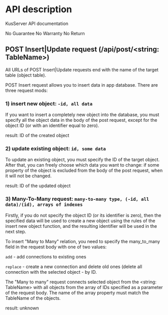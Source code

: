 # API description

KusServer API documentation

No Guarantee No Warranty No Return

## POST Insert|Update request (/api/post/<string: TableName>)

All URLs of POST Insert|Update requests end with the name of the target table (object table).

POST Insert request allows you to insert data in app database. There are three request mods:

### 1) insert new object: `-id, all data`

If you want to insert a completely new object into the database, you must specify all the object data 
in the body of the post request, except for the object ID (or with an identifier equal to zero).

result: ID of the created object

### 2) update existing object: `id, some data`

To update an existing object, you must specify the ID of the target object. 
After that, you can freely choose which data you want to change: 
if some property of the object is excluded from the body of the post request, when it will not be changed.

result: ID of the updated object

### 3) Many-To-Many request: `many-to-many type, (-id, all data)/(id), arrays of indexes`

Firstly, if you do not specify the object ID (or its identifier is zero), 
then the specified data will be used to create a new object using the rules of the insert new object function, 
and the resulting identifier will be used in the next step.

To insert "Many to Many" relation, you need to specify 
the many_to_many field in the request body with one of two values:

`add` - add connections to existing ones 

`replace` - create a new connection and delete old ones (delete all connection with the selected object - by ID.

The "Many to many" request connects selected object from the <string: TableName> 
with all objects from the array of IDs specified as a parameter of the request body. 
The name of the array property must match the TableName of the objects.

result: unknown
